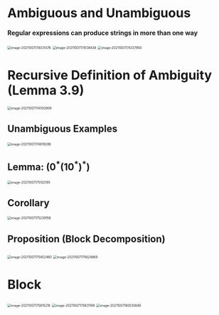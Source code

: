 # Ambiguous and Unambiguous

**Regular expressions can produce strings in more than one way**

<img src="D:\dev\AllNote\.mdnote\assets\image-20211007174031476.png" alt="image-20211007174031476" style="zoom:50%;" />

<img src="D:\dev\AllNote\.mdnote\assets\image-20211007174138436.png" alt="image-20211007174138436" style="zoom:50%;" />

<img src="D:\dev\AllNote\.mdnote\assets\image-20211007174337950.png" alt="image-20211007174337950" style="zoom:50%;" />

# Recursive Definition of Ambiguity (Lemma 3.9)

<img src="D:\dev\AllNote\.mdnote\assets\image-20211007174550909.png" alt="image-20211007174550909" style="zoom:50%;" />

## Unambiguous Examples

<img src="D:\dev\AllNote\.mdnote\assets\image-20211007174819286.png" alt="image-20211007174819286" style="zoom:50%;" />

## Lemma: ($0^*(10^*)^*$)

<img src="D:\dev\AllNote\.mdnote\assets\image-20211007175102185.png" alt="image-20211007175102185" style="zoom:50%;" />

## Corollary

<img src="D:\dev\AllNote\.mdnote\assets\image-20211007175239156.png" alt="image-20211007175239156" style="zoom:50%;" />

## Proposition (Block Decomposition)

<img src="D:\dev\AllNote\.mdnote\assets\image-20211007175452460.png" alt="image-20211007175452460" style="zoom:50%;" />

<img src="D:\dev\AllNote\.mdnote\assets\image-20211007175624869.png" alt="image-20211007175624869" style="zoom:50%;" />

# Block

<img src="D:\dev\AllNote\.mdnote\assets\image-20211007175815218.png" alt="image-20211007175815218" style="zoom:50%;" />

<img src="D:\dev\AllNote\.mdnote\assets\image-20211007175831189.png" alt="image-20211007175831189" style="zoom:50%;" />

<img src="D:\dev\AllNote\.mdnote\assets\image-20211007180035646.png" alt="image-20211007180035646" style="zoom:50%;" />